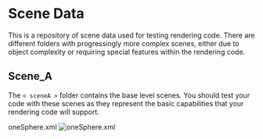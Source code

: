 # Scene Data

This is a repository of scene data used for testing rendering code.  There are different folders with progressingly more complex scenes, either due to object complexity or requiring special features within the rendering code.

## Scene_A

The `< sceneA >` folder contains the base level scenes.  You should test your code with these scenes as they represent the basic capabilities that your rendering code will support.

oneSphere.xml
![oneSphere.xml](scenes_A/images/oneSphere.png?raw=true "oneSphere.png")


